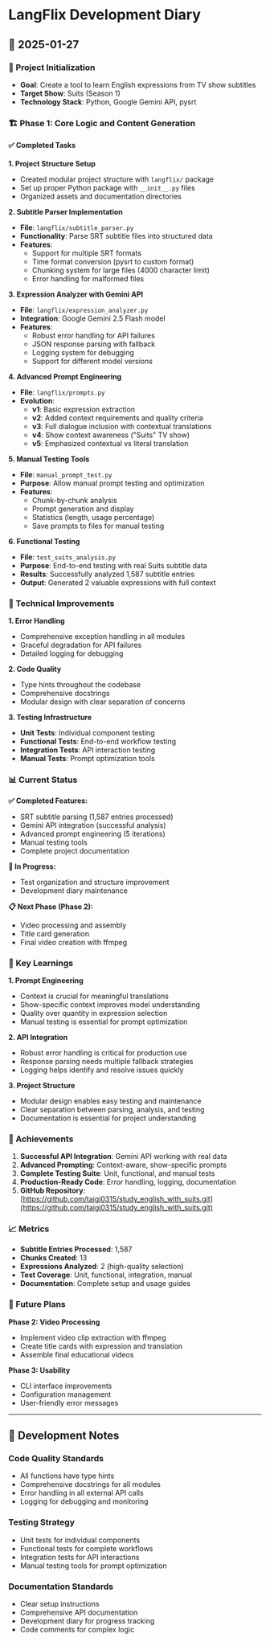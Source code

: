 # LangFlix Development Diary

## 📅 2025-01-27

### 🎯 Project Initialization
- **Goal**: Create a tool to learn English expressions from TV show subtitles
- **Target Show**: Suits (Season 1)
- **Technology Stack**: Python, Google Gemini API, pysrt

### 🏗️ Phase 1: Core Logic and Content Generation

#### ✅ Completed Tasks

**1. Project Structure Setup**
- Created modular project structure with `langflix/` package
- Set up proper Python package with `__init__.py` files
- Organized assets and documentation directories

**2. Subtitle Parser Implementation**
- **File**: `langflix/subtitle_parser.py`
- **Functionality**: Parse SRT subtitle files into structured data
- **Features**:
  - Support for multiple SRT formats
  - Time format conversion (pysrt to custom format)
  - Chunking system for large files (4000 character limit)
  - Error handling for malformed files

**3. Expression Analyzer with Gemini API**
- **File**: `langflix/expression_analyzer.py`
- **Integration**: Google Gemini 2.5 Flash model
- **Features**:
  - Robust error handling for API failures
  - JSON response parsing with fallback
  - Logging system for debugging
  - Support for different model versions

**4. Advanced Prompt Engineering**
- **File**: `langflix/prompts.py`
- **Evolution**:
  - **v1**: Basic expression extraction
  - **v2**: Added context requirements and quality criteria
  - **v3**: Full dialogue inclusion with contextual translations
  - **v4**: Show context awareness ("Suits" TV show)
  - **v5**: Emphasized contextual vs literal translation

**5. Manual Testing Tools**
- **File**: `manual_prompt_test.py`
- **Purpose**: Allow manual prompt testing and optimization
- **Features**:
  - Chunk-by-chunk analysis
  - Prompt generation and display
  - Statistics (length, usage percentage)
  - Save prompts to files for manual testing

**6. Functional Testing**
- **File**: `test_suits_analysis.py`
- **Purpose**: End-to-end testing with real Suits subtitle data
- **Results**: Successfully analyzed 1,587 subtitle entries
- **Output**: Generated 2 valuable expressions with full context

### 🔧 Technical Improvements

**1. Error Handling**
- Comprehensive exception handling in all modules
- Graceful degradation for API failures
- Detailed logging for debugging

**2. Code Quality**
- Type hints throughout the codebase
- Comprehensive docstrings
- Modular design with clear separation of concerns

**3. Testing Infrastructure**
- **Unit Tests**: Individual component testing
- **Functional Tests**: End-to-end workflow testing
- **Integration Tests**: API interaction testing
- **Manual Tests**: Prompt optimization tools

### 📊 Current Status

**✅ Completed Features:**
- SRT subtitle parsing (1,587 entries processed)
- Gemini API integration (successful analysis)
- Advanced prompt engineering (5 iterations)
- Manual testing tools
- Complete project documentation

**🔄 In Progress:**
- Test organization and structure improvement
- Development diary maintenance

**📋 Next Phase (Phase 2):**
- Video processing and assembly
- Title card generation
- Final video creation with ffmpeg

### 🎯 Key Learnings

**1. Prompt Engineering**
- Context is crucial for meaningful translations
- Show-specific context improves model understanding
- Quality over quantity in expression selection
- Manual testing is essential for prompt optimization

**2. API Integration**
- Robust error handling is critical for production use
- Response parsing needs multiple fallback strategies
- Logging helps identify and resolve issues quickly

**3. Project Structure**
- Modular design enables easy testing and maintenance
- Clear separation between parsing, analysis, and testing
- Documentation is essential for project understanding

### 🚀 Achievements

1. **Successful API Integration**: Gemini API working with real data
2. **Advanced Prompting**: Context-aware, show-specific prompts
3. **Complete Testing Suite**: Unit, functional, and manual tests
4. **Production-Ready Code**: Error handling, logging, documentation
5. **GitHub Repository**: [https://github.com/taigi0315/study_english_with_suits.git](https://github.com/taigi0315/study_english_with_suits.git)

### 📈 Metrics

- **Subtitle Entries Processed**: 1,587
- **Chunks Created**: 13
- **Expressions Analyzed**: 2 (high-quality selection)
- **Test Coverage**: Unit, functional, integration, manual
- **Documentation**: Complete setup and usage guides

### 🔮 Future Plans

**Phase 2: Video Processing**
- Implement video clip extraction with ffmpeg
- Create title cards with expression and translation
- Assemble final educational videos

**Phase 3: Usability**
- CLI interface improvements
- Configuration management
- User-friendly error messages

---

## 📝 Development Notes

### Code Quality Standards
- All functions have type hints
- Comprehensive docstrings for all modules
- Error handling in all external API calls
- Logging for debugging and monitoring

### Testing Strategy
- Unit tests for individual components
- Functional tests for complete workflows
- Integration tests for API interactions
- Manual testing tools for prompt optimization

### Documentation Standards
- Clear setup instructions
- Comprehensive API documentation
- Development diary for progress tracking
- Code comments for complex logic
